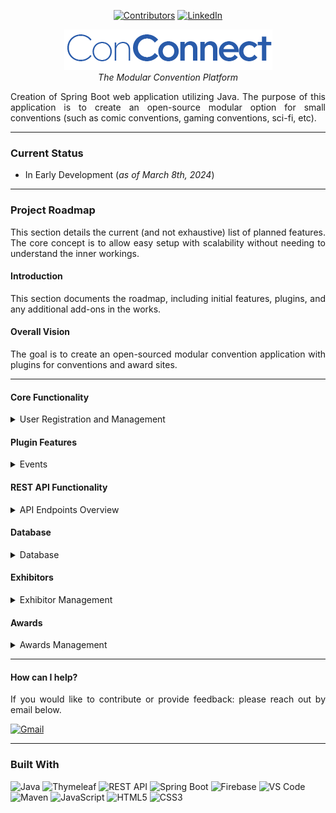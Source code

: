 <a name="readme-top"></a>


<div align="center">

[![Contributors][contributors-shield]][contributors-url] [![LinkedIn][linkedin-shield]][linkedin-url]

</div>
<div align="center">

![conconnect_logo.png](src%2Fmain%2Fresources%2Fstatic%2Fconconnect_logo.png)
<br><i>The Modular Convention Platform</i>
</div>



  <div align="justify">
    Creation of Spring Boot web application utilizing Java. The purpose of this application is to create an open-source modular option for small conventions (such as comic conventions, gaming conventions, sci-fi, etc).
</div>

<hr>

### Current Status
- In Early Development (<i>as of March 8th, 2024</i>)

<hr>

### Project Roadmap
<div align="justify">
This section details the current (and not exhaustive) list of planned features. The core concept is to allow easy setup with scalability without needing to understand the inner workings.

#### Introduction
This section documents the roadmap, including initial features, plugins, and any additional add-ons in the works.

#### Overall Vision
The goal is to create an open-sourced modular convention application with plugins for conventions and award sites.

</div>

<hr>

#### Core Functionality

<details><summary>User Registration and Management</summary>

- [ ] **User Registration**
  - [ ] User Creation (via REST API: `POST /api/users`)
  - [ ] User Login (via REST API: `POST /api/auth/login`)
  - [ ] **User Password Encryption**
    - [ ] Custom Username: Check to ensure the username does not exist (via REST API: `GET /api/users/{username}/exists`).
    - [ ] Create user in the database (via REST API: `POST /api/users`).
    - [ ] Hash password/security features.
    - [ ] Include user data fields: First Name, Last Name, Pronouns, Email Address, Password (with confirmation), Mailing Address, Phone Number.
    - [ ] Sign-up button to submit registration (triggers the REST API).
- [ ] **User Profile Maintenance**
  - [ ] Profile landing page (via REST API: `GET /api/users/{userId}`).
  - [ ] Ability to change password, update pronouns, add/update profile picture (via REST API: `PUT /api/users/{userId}`).
  - [ ] Update mailing address and phone number (via REST API: `PUT /api/users/{userId}/update-address`).
- [ ] **User Roles**
  - [ ] Add custom roles (via REST API: `POST /api/users/roles`).
  - [ ] Set permissions of custom roles (via REST API: `PUT /api/users/roles/{roleId}/permissions`).
  - [ ] Dropdown with roles and associated permissions (via REST API: `GET /api/users/roles`).

</details>

#### Plugin Features

<details><summary>Events</summary>

- [ ] **Create Events** (via REST API: `POST /api/events`)
- [ ] **Modify Events** (via REST API: `PUT /api/events/{eventId}`)
- [ ] **Delete Events** (via REST API: `DELETE /api/events/{eventId}`)
- [ ] **Electronic Event Tickets** (via REST API: `GET /api/events/{eventId}/tickets`)
  - [ ] Attach electronic tickets to user badges (via REST API: `POST /api/tickets/{ticketId}/attach-to-badge`).
- [ ] **QR Codes for Event (Attendee)**
  - [ ] Generate and manage QR codes for electronic tickets (via REST API: `GET /api/events/{eventId}/qr-code`).
- [ ] **Printed Event Tickets**
  - [ ] Provide options for printing event tickets (via REST API: `GET /api/events/{eventId}/print-tickets`).
- [ ] **QR Code Scanner for Event (Organizers)**
  - [ ] Dashboard for organizers to scan QR codes; ability to see who is still missing in real-time (via REST API: `GET /api/events/{eventId}/attendees`).
- [ ] **Payments**
  - [ ] Integration with various payment systems for processing transactions (via REST API: `POST /api/payments`).

</details>

#### REST API Functionality
<details><summary>API Endpoints Overview</summary>

- [ ] **Users**
  - [ ] `GET /api/users` - Get all users.
  - [ ] `GET /api/users/{userId}` - Get user by ID.
  - [ ] `POST /api/users` - Create a new user.
  - [ ] `PUT /api/users/{userId}` - Update an existing user.
  - [ ] `DELETE /api/users/{userId}` - Delete a user.

- [ ] **Authentication**
  - [ ] `POST /api/auth/login` - Authenticate user credentials and return a token.
  - [ ] `POST /api/auth/logout` - Invalidate user session/token.

- [ ] **Events**
  - [ ] `GET /api/events` - Get all events.
  - [ ] `GET /api/events/{eventId}` - Get event details by ID.
  - [ ] `POST /api/events` - Create a new event.
  - [ ] `PUT /api/events/{eventId}` - Update an event.
  - [ ] `DELETE /api/events/{eventId}` - Delete an event.

- [ ] **Tickets**
  - [ ] `GET /api/events/{eventId}/tickets` - Get tickets for an event.
  - [ ] `POST /api/tickets/{ticketId}/attach-to-badge` - Attach tickets to user badge.

- [ ] **Payments**
  - [ ] `POST /api/payments` - Process a payment for an event or service.

</details>

#### Database

<details><summary>Database</summary>

- [ ] **Firebase Plugin** (via REST API: interacts with Firebase for user and event data)
  - [ ] `GET /api/events` to retrieve events from Firebase.
  - [ ] `POST /api/events` to create a new event in Firebase.
- [ ] **MySQL Plugin** (via REST API: interacts with MySQL for user and event data)
  - [ ] Similar endpoints available for MySQL-based operations.

</details>

#### Exhibitors
<details><summary>Exhibitor Management</summary>

- [ ] **Automated QR Code Creation** (via REST API: `POST /api/exhibitors/{exhibitorId}/qr-code`)
- [ ] **QR Code Scanner** (via REST API: `GET /api/exhibitors/{exhibitorId}/scan`)
- [ ] **Exhibitor Profile**
  - [ ] View and manage exhibitor profiles (via REST API: `GET /api/exhibitors/{exhibitorId}`)
  - [ ] Update exhibitor details (via REST API: `PUT /api/exhibitors/{exhibitorId}`)
- [ ] Tools and systems for managing exhibitor information and activities (via REST API: `POST /api/exhibitors`).

</details>

#### Awards
<details><summary>Awards Management</summary>

- [ ] **Categories** (via REST API: `GET /api/awards/categories`)
- [ ] **Nominations** (via REST API: `POST /api/awards/{categoryId}/nominations`)
- [ ] **Voting** (via REST API: `POST /api/awards/{awardId}/vote`)

</details>



<hr>

#### How can I help?
<div align="justify">
If you would like to contribute or provide feedback: please reach out by email below.</div>

[![Gmail](https://img.shields.io/badge/Gmail-EA4335.svg?style=for-the-badge&logo=gmail&logoColor=white)](mailto:akiraka@gmail.com)

<hr>

### Built With


![Java](https://img.shields.io/badge/java-%23ED8B00.svg?style=for-the-badge&logo=openjdk&logoColor=white)
![Thymeleaf](https://img.shields.io/badge/Thymeleaf-005F0F.svg?style=for-the-badge&logo=Thymeleaf&logoColor=white)
![REST API](https://img.shields.io/badge/REST%20API-005571.svg?style=for-the-badge&logo=api&logoColor=white)
![Spring Boot](https://img.shields.io/badge/Spring%20Boot-6DB33F.svg?style=for-the-badge&logo=Spring-Boot&logoColor=white)
![Firebase](https://img.shields.io/badge/Firebase-FFCA28.svg?style=for-the-badge&logo=Firebase&logoColor=black)
![VS Code](https://img.shields.io/badge/Visual%20Studio%20Code-007ACC.svg?style=for-the-badge&logo=Visual-Studio-Code&logoColor=white)
![Maven](https://img.shields.io/badge/Apache%20Maven-C71A36.svg?style=for-the-badge&logo=Apache-Maven&logoColor=white)
![JavaScript](https://img.shields.io/badge/JavaScript-F7DF1E.svg?style=for-the-badge&logo=JavaScript&logoColor=black)
![HTML5](https://img.shields.io/badge/HTML5-E34F26.svg?style=for-the-badge&logo=HTML5&logoColor=white)
![CSS3](https://img.shields.io/badge/CSS3-1572B6.svg?style=for-the-badge&logo=CSS3&logoColor=white)




[contributors-shield]: https://img.shields.io/github/contributors/mriffey1/ConventionWebApp.svg?style=for-the-badge
[Java]: https://img.shields.io/badge/Java-ED8B00?style=for-the-badge&logo=java&logoColor=white
[contributors-url]: https://github.com/mriffey1/ConventionWebApp/graphs/contributors
[forks-shield]: https://img.shields.io/github/forks/mriffey1/ConventionWebApp.svg?style=for-the-badge
[forks-url]: https://github.com/mriffey1/ConventionWebApp/network/members
[stars-shield]: https://img.shields.io/github/stars/mriffey1/ConventionWebApp.svg?style=for-the-badge
[stars-url]: https://github.com/mriffey1/ConventionWebApp/stargazers
[issues-shield]: https://img.shields.io/github/issues/mriffey1/ConventionWebApp.svg?style=for-the-badge
[issues-url]: https://github.com/mriffey1/ConventionWebApp/issues
[license-shield]: https://img.shields.io/github/license/mriffey1/ConventionWebApp.svg?style=for-the-badge
[license-url]: https://github.com/mriffey1/ConventionWebApp/blob/master/LICENSE.txt
[linkedin-shield]: https://img.shields.io/badge/-LinkedIn-black.svg?style=for-the-badge&logo=linkedin&colorB=555
[linkedin-url]: https://linkedin.com/in/mriffey
[product-screenshot]: images/screenshot.png
[Next.js]: https://img.shields.io/badge/next.js-000000?style=for-the-badge&logo=nextdotjs&logoColor=white
[Next-url]: https://nextjs.org/
[React.js]: https://img.shields.io/badge/React-20232A?style=for-the-badge&logo=react&logoColor=61DAFB
[React-url]: https://reactjs.org/
[Vue.js]: https://img.shields.io/badge/Vue.js-35495E?style=for-the-badge&logo=vuedotjs&logoColor=4FC08D
[Vue-url]: https://vuejs.org/
[Angular.io]: https://img.shields.io/badge/Angular-DD0031?style=for-the-badge&logo=angular&logoColor=white
[Angular-url]: https://angular.io/
[Svelte.dev]: https://img.shields.io/badge/Svelte-4A4A55?style=for-the-badge&logo=svelte&logoColor=FF3E00
[Svelte-url]: https://svelte.dev/
[Laravel.com]: https://img.shields.io/badge/Laravel-FF2D20?style=for-the-badge&logo=laravel&logoColor=white
[Laravel-url]: https://laravel.com
[Bootstrap.com]: https://img.shields.io/badge/Bootstrap-563D7C?style=for-the-badge&logo=bootstrap&logoColor=white
[Bootstrap-url]: https://getbootstrap.com
[JQuery.com]: https://img.shields.io/badge/jQuery-0769AD?style=for-the-badge&logo=jquery&logoColor=white
[JQuery-url]: https://jquery.com 
